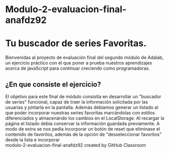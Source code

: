 # Modulo-2-evaluacion-final-anafdz92

# Tu buscador de series Favoritas.
Bienvenidas al proyecto de evaluación final del segundo módulo de Adalab, un ejercicio práctico con el que poner a prueba nuestros aprendizajes acerca de javaScript para continuar creciendo como programadoras.

## ¿En que consiste el ejercicio?
El objetivo para este final de módulo consistía en desarrollar un "buscador de series" funcional, capaz de traer la información solicitada por las usuarias y pintarla en la pantalla. Además debíamos generar un listado al que poder incorporar nuestras series favoritas marcándolas con estilos diferenciados y almacenándo los cambios en el LocalStorage. Al recargar la página el listado debía conservar la información guardada previamente. A modo de extra se nos pedía incorporar un botón de reset que eliminase el contenido de favoritos, además de la opción de "desseleccionar favoritos" desde la lista e incorporar  
modulo-2-evaluacion-final-anafdz92 created by GitHub Classroom

